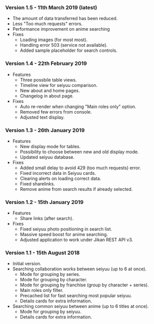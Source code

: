 ### Version 1.5 - 11th March 2019 (latest)

* The amount of data transferred has been reduced.
* Less "Too much requests" errors.
* Performance improvement on anime searching
* Fixes
    * Loading images (for most most).
    * Handling error 503 (service not available).
    * Added sample placeholder for search controls.

### Version 1.4 - 22th February 2019

* Features
    * Three possbile table views.
    * Timeline view for seiyuu comparison.
    * New about and home pages.
    * Changelog in about page.
* Fixes
    * Auto re-render when changing "Main roles only" option.
    * Removed few errors from console.
    * Adjusted text display.

### Version 1.3 - 26th January 2019

* Features
    * New display mode for tables.
    * Possibility to choose between new and old display mode.
    * Updated seiyuu database.
* Fixes
    * Added small delay to avoid 429 (too much requests) error.
    * Fixed incorrect data in Seiyuu cards.
    * Clearing alerts on loading correct data.
    * Fixed sharelinks.
    * Remove anime from search results if already selected.

### Version 1.2 - 15th January 2019

* Features
    * Share links (after search).
* Fixes
    * Fixed seiyuu photo positioning in search list.
    * Massive speed boost for anime searching.
    * Adjusted application to work under Jikan REST API v3.

### Version 1.1 - 15th August 2018

* Initial version.
* Searching collaboration works between seiyuu (up to 6 at once).
    * Mode for grouping by series.
    * Mode for grouping by character.
    * Mode for grouping by franchise (group by character + series).
    * Main roles only filter.
    * Precached list for fast searching most popular seiyuu.
    * Details cards for extra information.
* Searching common seiyuu between anime (up to 6 titles at once).
    * Mode for grouping by seiyuu.
    * Details cards for extra information.